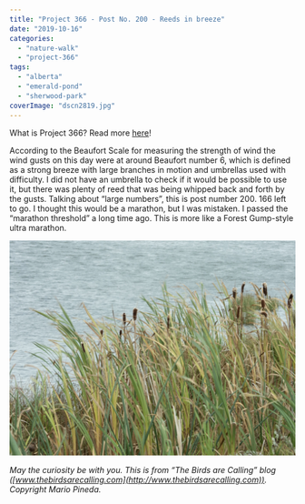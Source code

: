 ```yaml
---
title: "Project 366 - Post No. 200 - Reeds in breeze"
date: "2019-10-16"
categories: 
  - "nature-walk"
  - "project-366"
tags: 
  - "alberta"
  - "emerald-pond"
  - "sherwood-park"
coverImage: "dscn2819.jpg"
---
```


What is Project 366? Read more [here](https://thebirdsarecalling.com/2019/03/29/project-366/)!

According to the Beaufort Scale for measuring the strength of wind the wind gusts on this day were at around Beaufort number 6, which is defined as a strong breeze with large branches in motion and umbrellas used with difficulty. I did not have an umbrella to check if it would be possible to use it, but there was plenty of reed that was being whipped back and forth by the gusts. Talking about “large numbers”, this is post number 200. 166 left to go. I thought this would be a marathon, but I was mistaken. I passed the “marathon threshold” a long time ago. This is more like a Forest Gump-style ultra marathon.

![](images/dscn2819.jpg)

_May the curiosity be with you. This is from “The Birds are Calling” blog ([www.thebirdsarecalling.com](http://www.thebirdsarecalling.com)). Copyright Mario Pineda._
